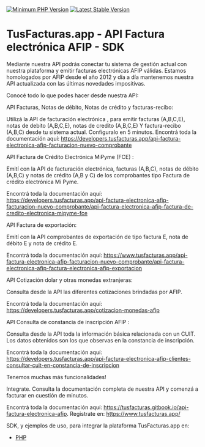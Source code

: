 

[![Minimum PHP Version](https://img.shields.io/badge/php-%3E%3D%207.2-8892BF.svg)](https://php.net/)
[![Latest Stable Version](https://poser.pugx.org/icamys/php-sitemap-generator/v/stable.png)](https://packagist.org/packages/icamys/php-sitemap-generator)

# TusFacturas.app - API Factura electrónica AFIP - SDK

Mediante nuestra API podrás conectar tu sistema de gestión actual con nuestra plataforma y emitir facturas electrónicas AFIP válidas. 
Estamos homologados por AFIP desde el año 2012 y día a día mantenemos nuestra API actualizada con las últimas novedades impositivas.

Conocé todo lo que podes hacer desde nuestra API:

API Facturas, Notas de débito, Notas de crédito y facturas-recibo:

Utilizá la API de facturación electrónica , para emitir facturas (A,B,C,E), notas de debito (A,B,C,E), notas de credito (A,B,C,E) Y factura-recibo (A,B,C) desde tu sistema actual. Configuralo en 5 minutos.
Encontrá toda la documentación aquí: https://developers.tusfacturas.app/api-factura-electronica-afip-facturacion-nuevo-comprobante


API Factura de Crédito Electrónica MiPyme (FCE) :

Emití con la API de facturación electrónica, facturas (A,B,C), notas de débito (A,B,C) y notas de crédito (A,B y C) de los comprobantes tipo Factura de crédito electrónica Mi Pyme.

Encontrá toda la documentación aquí: https://developers.tusfacturas.app/api-factura-electronica-afip-facturacion-nuevo-comprobante/api-factura-electronica-afip-factura-de-credito-electronica-mipyme-fce


API Factura de exportación:

Emití con la API comprobantes de exportación de tipo factura E, nota de débito E y nota de crédito E.

Encontrá toda la documentación aquí: https://www.tusfacturas.app/api-factura-electronica-afip-facturacion-nuevo-comprobante/api-factura-electronica-afip-factura-electronica-afip-exportacion


API Cotización dolar y otras monedas extranjeras:

Consulta desde la API las diferentes cotizaciones brindadas por AFIP.

Encontrá toda la documentación aquí: https://developers.tusfacturas.app/cotizacion-monedas-afip


API Consulta de constancia de inscripción AFIP :

Consulta desde la API toda la información básica relacionada con un CUIT. Los datos obtenidos son los que observas en la constancia de inscripción.

Encontrá toda la documentación aquí: https://developers.tusfacturas.app/api-factura-electronica-afip-clientes-consultar-cuit-en-constancia-de-inscripcion


Tenemos muchas más funcionalidades!

Integrate. Consulta la documentación completa de nuestra API y comenzá a facturar en cuestión de minutos.

Encontrá toda la documentación aquí: https://tusfacturas.gitbook.io/api-factura-electronica-afip.
Registrate en: https://www.tusfacturas.app/


SDK, y ejemplos de uso, para integrar la plataforma TusFacturas.app en:

- [PHP](https://github.com/vousys/tusfacturas/tree/master/php)

